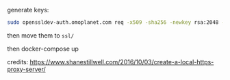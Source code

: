 generate keys:

```bash
sudo openssldev-auth.omoplanet.com req -x509 -sha256 -newkey rsa:2048 -keyout cert.key -out cert.pem -days 1024 -nodes -subj '/CN=www.example.com'
```



then move them to `ssl/`

then docker-compose up


credits: https://www.shanestillwell.com/2016/10/03/create-a-local-https-proxy-server/
